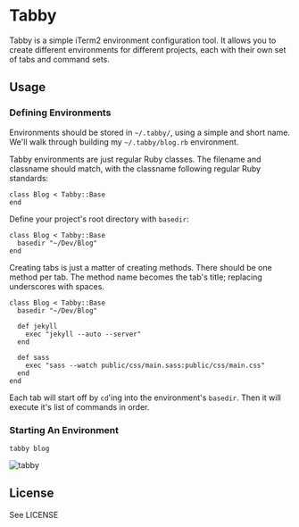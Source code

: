 # Tabby
Tabby is a simple iTerm2 environment configuration tool. It allows you to create different environments for different projects, each with their own set of tabs and command sets.

## Usage

### Defining Environments
Environments should be stored in `~/.tabby/`, using a simple and short name. We'll walk through building my `~/.tabby/blog.rb` environment.

Tabby environments are just regular Ruby classes. The filename and classname should match, with the classname following regular Ruby standards:

    class Blog < Tabby::Base
    end

Define your project's root directory with `basedir`:

    class Blog < Tabby::Base
      basedir "~/Dev/Blog"
    end

Creating tabs is just a matter of creating methods. There should be one method per tab. The method name becomes the tab's title; replacing underscores with spaces.

    class Blog < Tabby::Base
      basedir "~/Dev/Blog"
      
      def jekyll
        exec "jekyll --auto --server"
      end
      
      def sass
        exec "sass --watch public/css/main.sass:public/css/main.css"
      end
    end

Each tab will start off by `cd`'ing into the environment's `basedir`. Then it will execute it's list of commands in order.

### Starting An Environment
    tabby blog

![tabby](https://github.com/mnoble/tabby/raw/master/screenshot.jpg)

## License
See LICENSE